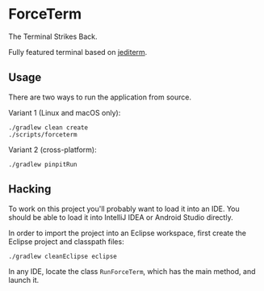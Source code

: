 # ForceTerm

The Terminal Strikes Back.

Fully featured terminal based on [jediterm](https://github.com/JetBrains/jediterm).

## Usage

There are two ways to run the application from source.

Variant 1 (Linux and macOS only):

    ./gradlew clean create
    ./scripts/forceterm

Variant 2 (cross-platform):

    ./gradlew pinpitRun

## Hacking

To work on this project you'll probably want to load it into an IDE.
You should be able to load it into IntelliJ IDEA or Android Studio
directly.

In order to import the project into an Eclipse workspace, first
create the Eclipse project and classpath files:

    ./gradlew cleanEclipse eclipse

In any IDE, locate the class `RunForceTerm`, which has the main
method, and launch it.
